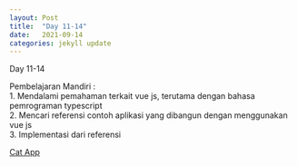 ```yaml
---
layout: Post
title:  "Day 11-14"
date:   2021-09-14
categories: jekyll update
---
```

Day 11-14 <br/>
<p>
Pembelajaran Mandiri : <br/>
1. Mendalami pemahaman terkait vue js, terutama dengan bahasa pemrograman typescript<br/>
2. Mencari referensi contoh aplikasi yang dibangun dengan menggunakan vue js<br/>
3. Implementasi dari referensi
</p>
<p>
 <a href="https://github.com/ditarossi/cat-app-vue-typexcript">Cat App</a>
</p>

[jekyll-docs]: https://jekyllrb.com/docs/home
[jekyll-gh]:   https://github.com/jekyll/jekyll
[jekyll-talk]: https://talk.jekyllrb.com/


